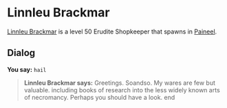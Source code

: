 # Linnleu Brackmar



[Linnleu Brackmar](/npc/75082) is a level 50 Erudite Shopkeeper that spawns in [Paineel](/zone/75).



## Dialog

**You say:** `hail`



>**Linnleu Brackmar says:** Greetings. Soandso.  My wares are few but valuable. including books of research into the less widely known arts of necromancy.  Perhaps you should have a look.
end





